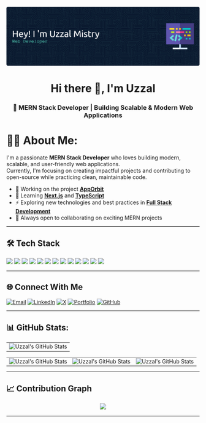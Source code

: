 
![uzzal mistry](/img/github-header-banner.png)

<h1 align="center"> Hi there 👋, I'm Uzzal</h1>
<h3 align="center">🌱 MERN Stack Developer | Building Scalable & Modern Web Applications</h3>




<!-- # Hi there, I'm Uzzal 

MERN Stack Developer | Building Scalable & Modern Web Applications -->

# 🧑‍💻 About Me: 

I'm a passionate **MERN Stack Developer** who loves building modern, scalable, and user-friendly web applications.  
Currently, I'm focusing on creating impactful projects and contributing to open-source while practicing clean, maintainable code.



- 🔭 Working on the project [**AppOrbit**](https://github.com/Uzzal-Mistry/AppOrbit_Client_Side)
- 🌱 Learning [**Next.js**](https://nextjs.org/) and [**TypeScript**](https://www.typescriptlang.org/)
- ⚡ Exploring new technologies and best practices in [**Full Stack Development**](#)
- 🤝 Always open to collaborating on exciting MERN projects

---


## 🛠️ Tech Stack

<img src="https://img.shields.io/badge/JavaScript-323330?style=for-the-badge&logo=javascript&logoColor=F7DF1E" /> <img src="https://img.shields.io/badge/C-00599C?style=for-the-badge&logo=c&logoColor=white" />
<img src="https://img.shields.io/badge/C%2B%2B-00599C?style=for-the-badge&logo=c%2B%2B&logoColor=white" />
<img src="https://img.shields.io/badge/HTML5-E34F26?style=for-the-badge&logo=html5&logoColor=white" />
<img src="https://img.shields.io/badge/CSS3-1572B6?style=for-the-badge&logo=css3&logoColor=white" />
<img src="https://img.shields.io/badge/MongoDB-4EA94B?style=for-the-badge&logo=mongodb&logoColor=white" />
<img src="https://img.shields.io/badge/Tailwind_CSS-38B2AC?style=for-the-badge&logo=tailwind-css&logoColor=white" />
<img src="https://img.shields.io/badge/React-20232A?style=for-the-badge&logo=react&logoColor=61DAFB
" />
<img src="https://img.shields.io/badge/npm-CB3837?style=for-the-badge&logo=npm&logoColor=white" />
<img src="https://img.shields.io/badge/Node%20js-339933?style=for-the-badge&logo=nodedotjs&logoColor=white" />
<img src="https://img.shields.io/badge/next%20js-000000?style=for-the-badge&logo=nextdotjs&logoColor=white" />
<img src="https://img.shields.io/badge/Express%20js-000000?style=for-the-badge&logo=express&logoColor=white" />
<img src="https://img.shields.io/badge/Bootstrap-563D7C?style=for-the-badge&logo=bootstrap&logoColor=white" />

---

## 🌐 Connect With Me

<p align="center">
  

[![Email](https://img.shields.io/badge/Email-D14836?style=for-the-badge&logo=gmail&logoColor=white)](mailto:uzzalmistry89@gmail.com) [![LinkedIn](https://img.shields.io/badge/LinkedIn-0A66C2?style=for-the-badge&logo=linkedin&logoColor=white)](https://www.linkedin.com/in/uzzal-mistry/) [![X](https://img.shields.io/badge/X-000000?style=for-the-badge&logo=x&logoColor=white)](https://x.com/UzzalMistry01) [![Portfolio](https://img.shields.io/badge/Portfolio-4E46DC?style=for-the-badge&logo=window&logoColor=white)](https://YourPortfolioLink.com)  [![GitHub](https://img.shields.io/badge/GitHub-181717?style=for-the-badge&logo=github&logoColor=white)](https://github.com/Uzzal-Mistry)  



</p>

---


## 📊 GitHub Stats:
<div >
 <table align="center" width="100%" height="100%" >
    <tr>
       <td><img style="border: none;" src="https://github-profile-summary-cards.vercel.app/api/cards/profile-details?username=Uzzal-Mistry&theme=github_dark" alt="Uzzal's GitHub Stats"/></td>
    </tr>
 </table>

 <table align="center" width="100%" height="100%" >
    <tr>
        <td><img style="border: none;" src="https://github-readme-stats.vercel.app/api?username=Uzzal-Mistry&show_icons=true&theme=tokyonight" alt="Uzzal's GitHub Stats"/></td>
        <td><img style="border: none;" src="https://github-readme-stats.vercel.app/api/top-langs/?username=Uzzal-Mistry&theme=tokyonight&hide_border=false&include_all_commits=false&count_private=false&layout=compact" alt="Uzzal's GitHub Stats"/></td>
         <td><img style="border: none;" src="https://nirzak-streak-stats.vercel.app/?user=Uzzal-Mistry&theme=tokyonight&hide_border=false" alt="Uzzal's GitHub Stats"/></td>
    </tr>
 </table>
</div>

---

 ## 📈 Contribution Graph

<p align="center">
  <img src="https://github-readme-activity-graph.vercel.app/graph?username=Uzzal-Mistry&theme=react-dark&bg_color=20232a&hide_border=true" width="100%" />
</p>



---






